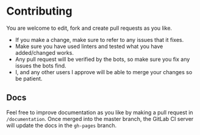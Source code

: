 # Contributing

You are welcome to edit, fork and create pull requests as you like.

- If you make a change, make sure to refer to any issues that it fixes.
- Make sure you have used linters and tested what you have added/changed
  works.
- Any pull request will be verified by the bots, so make sure you fix any
  issues the bots find.
- I, and any other users I approve will be able to merge your changes so
  be patient.

## Docs

Feel free to improve documentation as you like by making a pull request in
 `/documentation`. Once merged into the master branch, the GitLab CI server
 will update the docs in the `gh-pages` branch.
